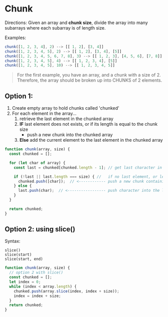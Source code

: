 # Chunk

Directions: Given an array and **chunk size**, divide the array into many subarrays where each subarray is of length size.

Examples:
```js
chunk([1, 2, 3, 4], 2) --> [[ 1, 2], [3, 4]]
chunk([1, 2, 3, 4, 5], 2) --> [[ 1, 2], [3, 4], [5]]
chunk([1, 2, 3, 4, 5, 6, 7, 8], 3) --> [[ 1, 2, 3], [4, 5, 6], [7, 8]]
chunk([1, 2, 3, 4, 5], 4) --> [[ 1, 2, 3, 4], [5]]
chunk([1, 2, 3, 4, 5], 10) --> [[ 1, 2, 3, 4, 5]]
```

> For the first example, you have an array, and a chunk with a size of 2. Therefore, the array should be broken up into CHUNKS of 2 elements. 

## Option 1:

1. Create empty array to hold chunks called 'chunked'
2. For each element in the array...
   1. retrieve the last element in the chunked array
   2. **IF** last element does not exists, or if its length is equal to the chunk size
      - push a new chunk into the chunked array
   3. **Else** add the current element to the last element in the chunked array


```js
function chunk(array, size) {
  const chunked = [];

  for (let char of array) {
    const last = chunked[chunked.length - 1]; // get last character in array

    if (!last || last.length === size) { //   if no last element, or length of chunk is size,
      chunked.push([char]);  // <------------ push a new chunk containing the char to chunked array
    } else {
      last.push(char);  // <----------------- push character into the last chunk
    }
  }

  return chunked;
}

```

## Option 2: using slice()

Syntax:
```
slice()
slice(start)
slice(start, end)
```

```js
function chunk(array, size) {
  // option 2 with slice()
  const chunked = [];
  let index = 0;
  while (index < array.length) {
    chunked.push(array.slice(index, index + size));
    index = index + size;
  }
  return chunked;
}
```